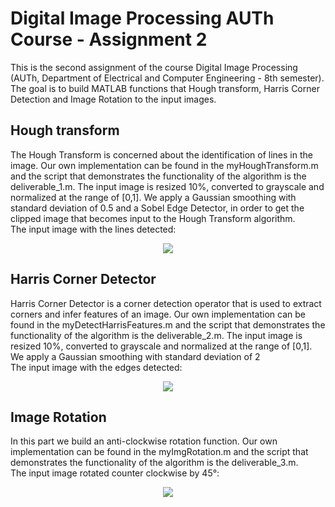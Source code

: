 # Digital Image Processing AUTh Course - Assignment 2
<p>
This is the second assignment of the course Digital Image Processing (AUTh, Department of Electrical and Computer Engineering - 8th semester). The goal is to build MATLAB functions that Hough transform, Harris Corner Detection and Image Rotation to the input images.
</p>
<h2>Hough transform</h2>
<p>
The Hough Transform is concerned about the identification of lines in the image. Our own implementation can be found in the myHoughTransform.m and the script that demonstrates the functionality of the algorithm is the deliverable_1.m. The input image is resized 10%, converted to grayscale and normalized at the range of [0,1]. We apply a Gaussian smoothing with standard deviation of 0.5 and a Sobel Edge Detector, in order to get the clipped image that becomes input to the Hough Transform algorithm. <br>
The input image with the lines detected:
<p align="center">
  <img src="https://user-images.githubusercontent.com/116058576/196715065-cb4331d8-55a5-40be-a228-087012cc3806.png" />
</p>
</p>

<h2>Harris Corner Detector</h2>
<p>
Harris Corner Detector is a corner detection operator that is used to extract corners and infer features of an image. Our own implementation can be found in the myDetectHarrisFeatures.m and the script that demonstrates the functionality of the algorithm is the deliverable_2.m. The input image is resized 10%, converted to grayscale and normalized at the range of [0,1]. We apply a Gaussian smoothing with standard deviation of 2 <br>
The input image with the edges detected:
<p align="center">
  <img src="https://user-images.githubusercontent.com/116058576/196716138-546f7074-d920-4bf5-85bf-258b933f8d6a.png" />
</p>
</p>

<h2>Image Rotation</h2>
<p>
In this part we build an anti-clockwise rotation function. Our own implementation can be found in the myImgRotation.m and the script that demonstrates the functionality of the algorithm is the deliverable_3.m. <br>
The input image rotated counter clockwise by 45°:
<p align="center">
  <img src="https://user-images.githubusercontent.com/116058576/196717606-7a5cca2a-b996-4111-b950-8fc5d2c5f3e1.png" />
</p>
</p>







